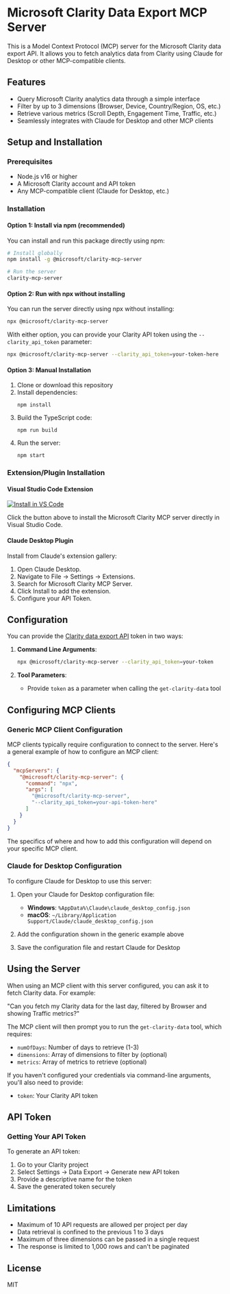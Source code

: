 # Microsoft Clarity Data Export MCP Server

This is a Model Context Protocol (MCP) server for the Microsoft Clarity data export API. It allows you to fetch analytics data from Clarity using Claude for Desktop or other MCP-compatible clients.

## Features

- Query Microsoft Clarity analytics data through a simple interface
- Filter by up to 3 dimensions (Browser, Device, Country/Region, OS, etc.)
- Retrieve various metrics (Scroll Depth, Engagement Time, Traffic, etc.)
- Seamlessly integrates with Claude for Desktop and other MCP clients

## Setup and Installation

### Prerequisites

- Node.js v16 or higher
- A Microsoft Clarity account and API token
- Any MCP-compatible client (Claude for Desktop, etc.)

### Installation

#### Option 1: Install via npm (recommended)

You can install and run this package directly using npm:

```bash
# Install globally
npm install -g @microsoft/clarity-mcp-server

# Run the server
clarity-mcp-server
```

#### Option 2: Run with npx without installing

You can run the server directly using npx without installing:

```bash
npx @microsoft/clarity-mcp-server
```

With either option, you can provide your Clarity API token using the `--clarity_api_token` parameter:

```bash
npx @microsoft/clarity-mcp-server --clarity_api_token=your-token-here
```

#### Option 3: Manual Installation

1. Clone or download this repository
2. Install dependencies:
   ```
   npm install
   ```
3. Build the TypeScript code:
   ```
   npm run build
   ```
4. Run the server:
   ```
   npm start
   ```
### Extension/Plugin Installation 

#### Visual Studio Code Extension

[<img src="https://img.shields.io/badge/VS_Code-VS_Code?style=flat-square&label=Install+Server&color=0098FF" alt="Install in VS Code">](https://insiders.vscode.dev/redirect?url=vscode%3Amcp%2Finstall%3F%257B%2522name%2522%253A%2522clarity-server%2522%252C%2522command%2522%253A%2522npx%2522%252C%2522args%2522%253A%255B%2522%2540microsoft%252Fclarity-mcp-server%2522%255D%257D) 

Click the button above to install the Microsoft Clarity MCP server directly in Visual Studio Code.

#### Claude Desktop Plugin
Install from Claude's extension gallery:
1. Open Claude Desktop.
2. Navigate to File → Settings → Extensions. 
3. Search for Microsoft Clarity MCP Server.
4. Click Install to add the extension.
5. Configure your API Token.

## Configuration

You can provide the [Clarity data export API](https://learn.microsoft.com/en-us/clarity/setup-and-installation/clarity-data-export-api) token in two ways:

1. **Command Line Arguments**:
   ```bash
   npx @microsoft/clarity-mcp-server --clarity_api_token=your-token
   ```

2. **Tool Parameters**:
   - Provide `token` as a parameter when calling the `get-clarity-data` tool

## Configuring MCP Clients

### Generic MCP Client Configuration

MCP clients typically require configuration to connect to the server. Here's a general example of how to configure an MCP client:

```json
{
  "mcpServers": {
    "@microsoft/clarity-mcp-server": {
      "command": "npx",
      "args": [
        "@microsoft/clarity-mcp-server",
        "--clarity_api_token=your-api-token-here"
      ]
    }
  }
}
```

The specifics of where and how to add this configuration will depend on your specific MCP client.

### Claude for Desktop Configuration

To configure Claude for Desktop to use this server:

1. Open your Claude for Desktop configuration file:
   - **Windows**: `%AppData%\Claude\claude_desktop_config.json`
   - **macOS**: `~/Library/Application Support/Claude/claude_desktop_config.json`

2. Add the configuration shown in the generic example above

3. Save the configuration file and restart Claude for Desktop

## Using the Server

When using an MCP client with this server configured, you can ask it to fetch Clarity data. For example:

"Can you fetch my Clarity data for the last day, filtered by Browser and showing Traffic metrics?"

The MCP client will then prompt you to run the `get-clarity-data` tool, which requires:
- `numOfDays`: Number of days to retrieve (1-3)
- `dimensions`: Array of dimensions to filter by (optional)
- `metrics`: Array of metrics to retrieve (optional)

If you haven't configured your credentials via command-line arguments, you'll also need to provide:
- `token`: Your Clarity API token

## API Token

### Getting Your API Token

To generate an API token:

1. Go to your Clarity project
2. Select Settings → Data Export → Generate new API token
3. Provide a descriptive name for the token
4. Save the generated token securely

## Limitations

- Maximum of 10 API requests are allowed per project per day
- Data retrieval is confined to the previous 1 to 3 days
- Maximum of three dimensions can be passed in a single request
- The response is limited to 1,000 rows and can't be paginated

## License

MIT
